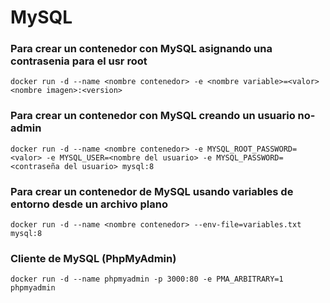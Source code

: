 # MySQL

### Para crear un contenedor con MySQL asignando una contrasenia para el usr root

```
docker run -d --name <nombre contenedor> -e <nombre variable>=<valor> <nombre imagen>:<version>
```

### Para crear un contenedor con MySQL creando un usuario no-admin

```
docker run -d --name <nombre contenedor> -e MYSQL_ROOT_PASSWORD=<valor> -e MYSQL_USER=<nombre del usuario> -e MYSQL_PASSWORD=<contraseña del usuario> mysql:8

```

### Para crear un contenedor de MySQL usando variables de entorno desde un archivo plano

```
docker run -d --name <nombre contenedor> --env-file=variables.txt mysql:8
```

### Cliente de MySQL (PhpMyAdmin)

```
docker run -d --name phpmyadmin -p 3000:80 -e PMA_ARBITRARY=1 phpmyadmin

```